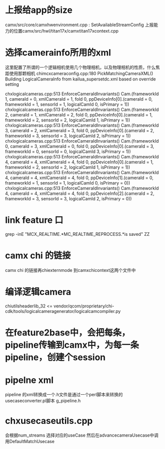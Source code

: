 # 上报给app的size
camx/src/core/camxhwenvironment.cpp    :    SetAvailableStreamConfig
上报能力的位置camx/src/hwl/titan17x/camxtitan17xcontext.cpp

# 选择camerainfo所用的xml
这里配置了所谓的一个逻辑相机使用几个物理相机，以及物理相机的性质，什么焦距使用那颗相机
chimcxcameraconfig.cpp:180 PickMatchingCameraXML() Building LogicalCameraInfo from kailua_supersetdc.xml based on override setting

chxlogicalcameras.cpp:513 EnforceCameraIdInvariants() Cam.(frameworkId 1, cameraId = 0, xmlCameraId = 1, fold 0, ppDeviceInfo[0].(cameraId = 0, frameworkId = 1, sensorId = 1, logicalCamId 0, isPrimary = 1))
chxlogicalcameras.cpp:513 EnforceCameraIdInvariants() Cam.(frameworkId 2, cameraId = 1, xmlCameraId = 2, fold 0, ppDeviceInfo[0].(cameraId = 1, frameworkId = 2, sensorId = 2, logicalCamId 1, isPrimary = 1))
chxlogicalcameras.cpp:513 EnforceCameraIdInvariants() Cam.(frameworkId 3, cameraId = 2, xmlCameraId = 3, fold 0, ppDeviceInfo[0].(cameraId = 2, frameworkId = 3, sensorId = 3, logicalCamId 2, isPrimary = 1))
chxlogicalcameras.cpp:513 EnforceCameraIdInvariants() Cam.(frameworkId 0, cameraId = 3, xmlCameraId = 0, fold 0, ppDeviceInfo[0].(cameraId = 3, frameworkId = 0, sensorId = 0, logicalCamId 3, isPrimary = 1))
chxlogicalcameras.cpp:513 EnforceCameraIdInvariants() Cam.(frameworkId 4, cameraId = 4, xmlCameraId = 4, fold 0, ppDeviceInfo[0].(cameraId = 1, frameworkId = 2, sensorId = 2, logicalCamId 1, isPrimary = 1))
chxlogicalcameras.cpp:513 EnforceCameraIdInvariants() Cam.(frameworkId 4, cameraId = 4, xmlCameraId = 4, fold 0, ppDeviceInfo[1].(cameraId = 0, frameworkId = 1, sensorId = 1, logicalCamId 0, isPrimary = 0))
chxlogicalcameras.cpp:513 EnforceCameraIdInvariants() Cam.(frameworkId 4, cameraId = 4, xmlCameraId = 4, fold 0, ppDeviceInfo[2].(cameraId = 2, frameworkId = 3, sensorId = 3, logicalCamId 2, isPrimary = 0))




# link feature 口
grep -inE "MCX_REALTIME.*MC_REALTIME_REPROCESS.*is saved"
ZZ
# camx chi 的链接
camx chi 的链接再chiexternmode 到camxchicontext这两个文件中

# 编译逻辑camera
 chiutilsheaderlib_32 <= vendor/qcom/proprietary/chi-cdk/tools/logicalcameragenerator/logicalcamcompiler.py

# 在feature2base中，会把每条，pipeline传输到camx中，为每一条pipeline，创建个session

# pipelne xml
pipeline 的xml转换成一个.h文件是通过一个perl脚本来转换的
usecaseconverter.pl脚本
g_pipeline.h

# chxusecaseutils.cpp
会根据num_streams 选择对应的useCase
然后在advancecameraUsecase中调用DefaultMatchUsecase
